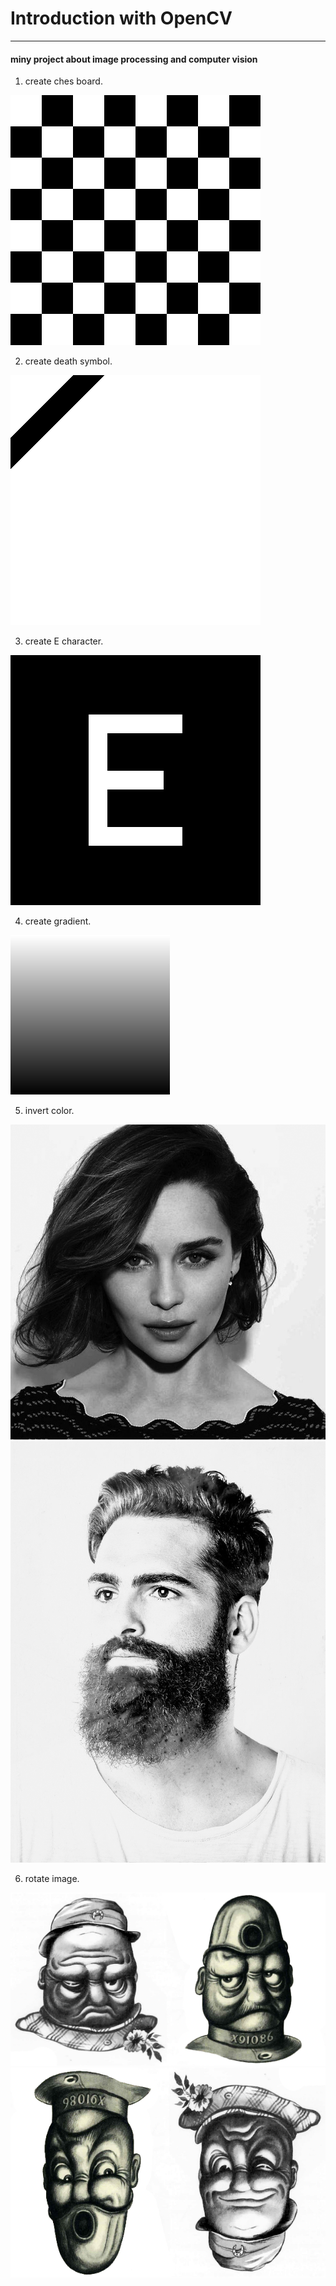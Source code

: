 # Introduction with OpenCV

---

#### miny project about image processing and computer vision

1. create ches board.

![image](Chessboard/Chessboard.png)

2. create death symbol.

![image](Death%20Symbol/death%20symbol.png)

3. create E character.

![image](E/E.png)

4. create gradient.

![image](Gradient/Gradient.png)

5. invert color.

![image](Invert%20Color/1.jpg%20output.png)
![image](Invert%20Color/2.jpg%20output.png)

6. rotate image.

![image](Rotate/3.jpg)
![image](Rotate/3%20output.png)